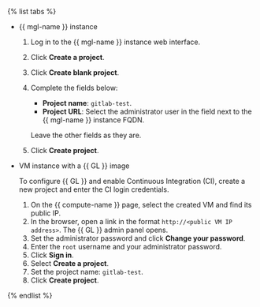 {% list tabs %}

- {{ mgl-name }} instance

  1. Log in to the {{ mgl-name }} instance web interface.
  1. Click **Create a project**.
  1. Click **Create blank project**.
  1. Complete the fields below:
     * **Project name**: `gitlab-test`.
     * **Project URL**: Select the administrator user in the field next to the {{ mgl-name }} instance FQDN.

     Leave the other fields as they are.
  1. Click **Create project**.

- VM instance with a {{ GL }} image

  To configure {{ GL }} and enable Continuous Integration (CI), create a new project and enter the CI login credentials.
  1. On the {{ compute-name }} page, select the created VM and find its public IP.
  1. In the browser, open a link in the format `http://<public VM IP address>`. The {{ GL }} admin panel opens.
  1. Set the administrator password and click **Change your password**.
  1. Enter the `root` username and your administrator password.
  1. Click **Sign in**.
  1. Select **Create a project**.
  1. Set the project name: `gitlab-test`.
  1. Click **Create project**.

{% endlist %}